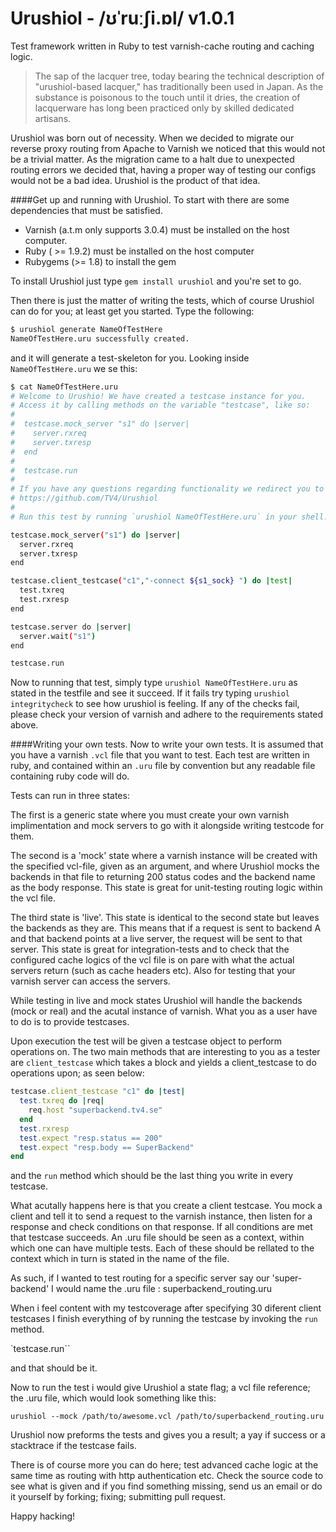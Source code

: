 Urushiol - /ʊˈruːʃi.ɒl/ v1.0.1
========

Test framework written in Ruby to test varnish-cache routing and caching logic.

>The sap of the lacquer tree, today bearing the technical description of "urushiol-based lacquer," has traditionally been used in Japan. As the substance is poisonous to the touch until it dries, the creation of lacquerware has long been practiced only by skilled dedicated artisans.

Urushiol was born out of necessity. When we decided to migrate our reverse proxy routing from Apache to Varnish we noticed that this would not be a trivial matter.
As the migration came to a halt due to unexpected routing errors we decided that, having a proper way of testing our configs would not be a bad idea. 
Urushiol is the product of that idea.

####Get up and running with Urushiol.
To start with there are some dependencies that must be satisfied. 
* Varnish (a.t.m only supports 3.0.4) must be installed on the host computer. 
* Ruby ( >= 1.9.2) must be installed on the host computer
* Rubygems (>= 1.8) to install the gem

To install Urushiol just type `gem install urushiol` and you're set to go.

Then there is just the matter of writing the tests, which of course Urushiol can do for you; at least get you started.
Type the following:

```bash
$ urushiol generate NameOfTestHere
NameOfTestHere.uru successfully created.
```

and it will generate a test-skeleton for you. Looking inside `NameOfTestHere.uru` we se this: 

```bash
$ cat NameOfTestHere.uru
# Welcome to Urushio! We have created a testcase instance for you.
# Access it by calling methods on the variable "testcase", like so:
#
#  testcase.mock_server "s1" do |server|
#    server.rxreq
#    server.txresp
#  end
#
#  testcase.run
#
# If you have any questions regarding functionality we redirect you to our Github page:
# https://github.com/TV4/Urushiol
#
# Run this test by running `urushiol NameOfTestHere.uru` in your shell.

testcase.mock_server("s1") do |server|
  server.rxreq
  server.txresp
end

testcase.client_testcase("c1","-connect ${s1_sock} ") do |test|
  test.txreq
  test.rxresp
end

testcase.server do |server|
  server.wait("s1")
end

testcase.run
```

Now to running that test, simply type `urushiol NameOfTestHere.uru` as stated in the testfile and see it succeed.
If it fails try typing `urushiol integritycheck` to see how urushiol is feeling. If any of the checks fail, please check your version of varnish and adhere to 
the requirements stated above.

####Writing your own tests.
Now to write your own tests. It is assumed that you have a varnish `.vcl` file that you want to test.
Each test are written in ruby, and contained within an `.uru` file by convention 
but any readable file containing ruby code will do.

Tests can run in three states: 

The first is a generic state where you must create your own varnish implimentation and mock servers to go with it alongside writing testcode for them.

The second is a 'mock' state where a varnish instance will be created with the specified vcl-file, given as an argument, and where Urushiol mocks the backends in that file to returning 200 status codes 
and the backend name as the body response. This state is great for unit-testing routing logic within the vcl file.

The third state is 'live'. This state is identical to the second state but leaves the backends as they are. This means that if a request is sent to backend A and 
that backend points at a live server, the request will be sent to that server. This state is great for integration-tests and to check that the configured cache logics of
the vcl file is on pare with what the actual servers return (such as cache headers etc). Also for testing that your varnish server can access the servers.

While testing in live and mock states Urushiol will handle the backends (mock or real) and the acutal instance of varnish. What you as a user have to do is to provide testcases.

Upon execution the test will be given a testcase object to perform operations on. The two main methods that are interesting to you as a 
tester are `client_testcase` which takes a block and yields a client_testcase to do operations upon; as seen below:

```ruby
testcase.client_testcase "c1" do |test|
  test.txreq do |req|
    req.host "superbackend.tv4.se"
  end
  test.rxresp
  test.expect "resp.status == 200"
  test.expect "resp.body == SuperBackend"
end
```

and the `run` method which should be the last thing you write in every testcase.

What acutally happens here is that you create a client testcase. You mock a client and tell it to send a request to the varnish 
instance, then listen for a response and check conditions on that response. If all conditions are met that testcase succeeds.
An .uru file should be seen as a context, within which one can have multiple tests. Each of these should be rellated to the context 
which in turn is stated in the name of the file. 

As such, if I wanted to test routing for a specific server say our 'super-backend' I would name the .uru file : superbackend_routing.uru

When i feel content with my testcoverage after specifying 30 diferent client testcases I finish everything of by running the testcase by invoking 
the `run` method.

`testcase.run``

and that should be it.

Now to run the test i would give Urushiol a state flag; a vcl file reference; the .uru file, which would look something like this:

`urushiol --mock /path/to/awesome.vcl /path/to/superbackend_routing.uru`

Urushiol now preforms the tests and gives you a result; a yay if success or a stacktrace if the testcase fails. 

There is of course more you can do here; test advanced cache logic at the same time as routing with http authentication etc. 
Check the source code to see what is given and if you find something missing, send us an email or do it yourself by forking; fixing; submitting pull request.

Happy hacking!
